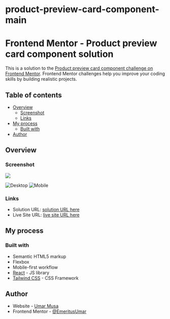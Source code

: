 # product-preview-card-component-main
 
# Frontend Mentor - Product preview card component solution

This is a solution to the [Product preview card component challenge on Frontend Mentor](https://www.frontendmentor.io/challenges/product-preview-card-component-GO7UmttRfa). Frontend Mentor challenges help you improve your coding skills by building realistic projects.  

## Table of contents

- [Overview](#overview)
  - [Screenshot](#screenshot)
  - [Links](#links)
- [My process](#my-process)
  - [Built with](#built-with)
- [Author](#author)


## Overview

### Screenshot

![](./screenshot.jpg)

![Desktop](https://user-images.githubusercontent.com/90206214/189545888-6ba174fd-1813-4e00-8d9c-62eab990039d.PNG)
![Mobile](https://user-images.githubusercontent.com/90206214/189545891-e43d0dce-fc07-4b2e-b071-ae0417846206.PNG)


### Links

- Solution URL: [solution URL here](https://github.com/EmeritusUmar/qr-code-component-main)
- Live Site URL: [live site URL here](https://qr-code-component-umarmusa.netlify.app/)

## My process

### Built with

- Semantic HTML5 markup
- Flexbox
- Mobile-first workflow
- [React](https://reactjs.org/) - JS library
- [Tailwind CSS](https://tailwindcss.com/) - CSS Framework

## Author

- Website - [Umar Musa](https://umarmusa.netlify.app/)
- Frontend Mentor - [@EmeritusUmar](https://www.frontendmentor.io/profile/EmeritusUmar)
